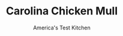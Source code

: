---
layout: ../../layouts/MarkdownPostLayout.astro
title: Carolina Chicken Mull
author: America's Test Kitchen
pubDate: 2023-03-15
description: "Chicken and milk stewed in a Dutch oven? We were hesitant, too. But before long we were converted by this deeply comforting dish."
image_url: https://res.cloudinary.com/hksqkdlah/image/upload/ar_1:1,c_fill,dpr_2.0,f_auto,fl_lossy.progressive.strip_profile,g_faces:auto,q_auto:low,w_344/27429_sfs-south-carolina-chicken-mull-26
tags: ["Main Courses","Southern","Chicken","Stews"]
calories: 3530
protein: 32
carbohydrates: 18
fats: 
fiber: 
ingredients: ["15 square or 17 round, saltines, plus extra for serving","1 , large onion, coarsely chopped","2 pounds bone-in, chicken thighs, trimmed","4 cups, chicken broth",", Salt and pepper","2 cups, whole milk","1/4 cup, heavy cream","4 tablespoons, unsalted butter","1/4 teaspoon, cayenne pepper"]
serves: 6
time: "1¼ hours"
instructions: ["Process saltines in food processor until finely ground, about 30 seconds; transfer to bowl and set aside. Pulse onion in now-empty food processor until finely chopped, 5 to 7 pulses.","Arrange chicken, skin side down, in single layer in bottom of Dutch oven. Add broth, 1 teaspoon salt, and onions and bring to boil over medium-high heat. Reduce heat to low, cover, and simmer for 30 minutes.","Remove pot from heat and transfer chicken to plate to let cool slightly, about 15 minutes; cover pot to keep stew warm. Discard chicken skin and bones. Tear chicken into large pieces. Transfer chicken to clean food processor and pulse until finely chopped, about 7 pulses.","Whisk chopped chicken, saltine crumbs, milk, cream, butter, cayenne, 1 teaspoon pepper, and 1/2 teaspoon salt into stew. Heat over medium heat until warmed through but not boiling, 3 to 5 minutes. Season with salt and pepper to taste. Serve with extra saltines."]
nutrition: ["660 mg Potassium","374 mg Phosphorus","129 mg Calcium","2 mg Iron","49 mg Magnesium","1036 mg Sodium","2 mg Zinc","41 g Fat","10 mg Niacin (B3)","15 g Monounsaturated","6 g Polyunsaturated","2 mg Vitamin C","1 µg Vitamin D","195 mg Cholesterol","16 g Saturated","8 µg Folic acid","23 µg Folate (food)","8 g Sugars","8 µg Vitamin K","349 g Water","18 g Carbs","38 µg Folate equivalent (total)","32 g Protein","1 µg Vitamin B12","181 µg Vitamin A","588 kcal Energy","3530 calories"]
notes: "An equal weight of bone-in split chicken breasts or a combination of breasts and thighs may be substituted. We prefer heavy cream, but half-and-half can also be used. When heating the finished stew in step 4, do not let it come to a boil, or it may break."
---